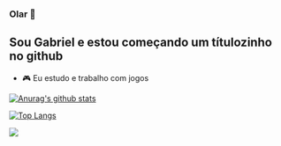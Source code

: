### Olar 👋

<!--
**SouVitorGabriel/SouVitorGabriel** is a ✨ _special_ ✨ repository because its `README.md` (this file) appears on your GitHub profile.

-->
## Sou Gabriel e estou começando um títulozinho no github

- 🎮 Eu estudo e trabalho com jogos

[![Anurag's github stats](https://github-readme-stats.vercel.app/api?username=souvitorgabriel&show_icons=true&theme=radical)](https://github.com/anuraghazra/github-readme-stats)

[![Top Langs](https://github-readme-stats.vercel.app/api/top-langs/?username=souvitorgabriel&hide=java&theme=radical)](https://github.com/anuraghazra/github-readme-stats)

![](https://komarev.com/ghpvc/?username=souvitorgabriel&color=ff69b4&label=Visitas)

